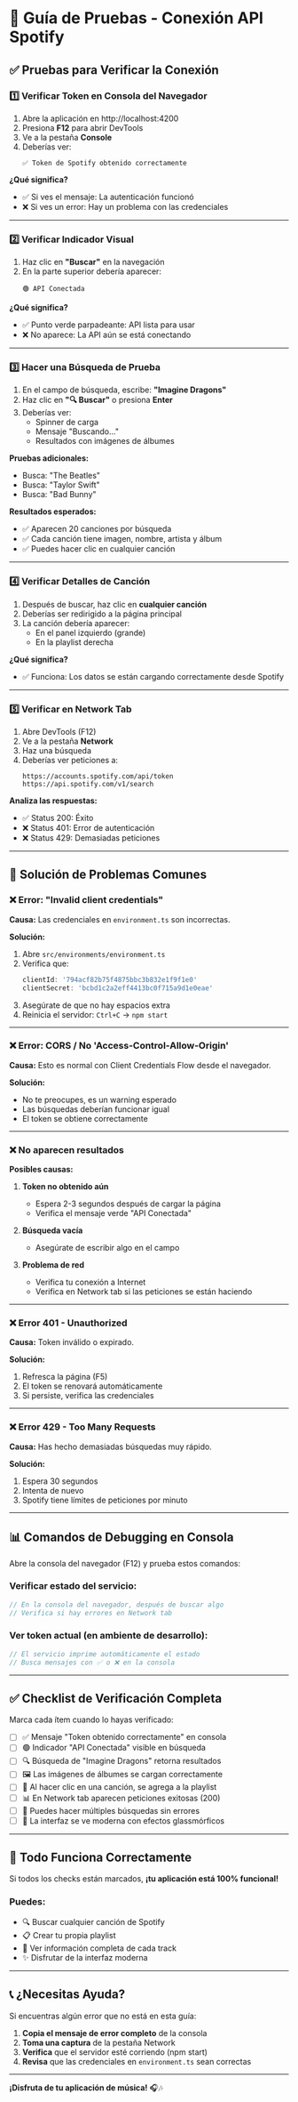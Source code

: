 # 🧪 Guía de Pruebas - Conexión API Spotify

## ✅ Pruebas para Verificar la Conexión

### 1️⃣ Verificar Token en Consola del Navegador

1. Abre la aplicación en http://localhost:4200
2. Presiona **F12** para abrir DevTools
3. Ve a la pestaña **Console**
4. Deberías ver:
   ```
   ✅ Token de Spotify obtenido correctamente
   ```

**¿Qué significa?**
- ✅ Si ves el mensaje: La autenticación funcionó
- ❌ Si ves un error: Hay un problema con las credenciales

---

### 2️⃣ Verificar Indicador Visual

1. Haz clic en **"Buscar"** en la navegación
2. En la parte superior debería aparecer:
   ```
   🟢 API Conectada
   ```

**¿Qué significa?**
- ✅ Punto verde parpadeante: API lista para usar
- ❌ No aparece: La API aún se está conectando

---

### 3️⃣ Hacer una Búsqueda de Prueba

1. En el campo de búsqueda, escribe: **"Imagine Dragons"**
2. Haz clic en **"🔍 Buscar"** o presiona **Enter**
3. Deberías ver:
   - Spinner de carga
   - Mensaje "Buscando..."
   - Resultados con imágenes de álbumes

**Pruebas adicionales:**
- Busca: "The Beatles"
- Busca: "Taylor Swift"
- Busca: "Bad Bunny"

**Resultados esperados:**
- ✅ Aparecen 20 canciones por búsqueda
- ✅ Cada canción tiene imagen, nombre, artista y álbum
- ✅ Puedes hacer clic en cualquier canción

---

### 4️⃣ Verificar Detalles de Canción

1. Después de buscar, haz clic en **cualquier canción**
2. Deberías ser redirigido a la página principal
3. La canción debería aparecer:
   - En el panel izquierdo (grande)
   - En la playlist derecha

**¿Qué significa?**
- ✅ Funciona: Los datos se están cargando correctamente desde Spotify

---

### 5️⃣ Verificar en Network Tab

1. Abre DevTools (F12)
2. Ve a la pestaña **Network**
3. Haz una búsqueda
4. Deberías ver peticiones a:
   ```
   https://accounts.spotify.com/api/token
   https://api.spotify.com/v1/search
   ```

**Analiza las respuestas:**
- ✅ Status 200: Éxito
- ❌ Status 401: Error de autenticación
- ❌ Status 429: Demasiadas peticiones

---

## 🐛 Solución de Problemas Comunes

### ❌ Error: "Invalid client credentials"

**Causa:** Las credenciales en `environment.ts` son incorrectas.

**Solución:**
1. Abre `src/environments/environment.ts`
2. Verifica que:
   ```typescript
   clientId: '794acf82b75f4875bbc3b832e1f9f1e0'
   clientSecret: 'bcbd1c2a2eff4413bc0f715a9d1e0eae'
   ```
3. Asegúrate de que no hay espacios extra
4. Reinicia el servidor: `Ctrl+C` → `npm start`

---

### ❌ Error: CORS / No 'Access-Control-Allow-Origin'

**Causa:** Esto es normal con Client Credentials Flow desde el navegador.

**Solución:**
- No te preocupes, es un warning esperado
- Las búsquedas deberían funcionar igual
- El token se obtiene correctamente

---

### ❌ No aparecen resultados

**Posibles causas:**

1. **Token no obtenido aún**
   - Espera 2-3 segundos después de cargar la página
   - Verifica el mensaje verde "API Conectada"

2. **Búsqueda vacía**
   - Asegúrate de escribir algo en el campo

3. **Problema de red**
   - Verifica tu conexión a Internet
   - Verifica en Network tab si las peticiones se están haciendo

---

### ❌ Error 401 - Unauthorized

**Causa:** Token inválido o expirado.

**Solución:**
1. Refresca la página (F5)
2. El token se renovará automáticamente
3. Si persiste, verifica las credenciales

---

### ❌ Error 429 - Too Many Requests

**Causa:** Has hecho demasiadas búsquedas muy rápido.

**Solución:**
1. Espera 30 segundos
2. Intenta de nuevo
3. Spotify tiene límites de peticiones por minuto

---

## 📊 Comandos de Debugging en Consola

Abre la consola del navegador (F12) y prueba estos comandos:

### Verificar estado del servicio:
```javascript
// En la consola del navegador, después de buscar algo
// Verifica si hay errores en Network tab
```

### Ver token actual (en ambiente de desarrollo):
```javascript
// El servicio imprime automáticamente el estado
// Busca mensajes con ✅ o ❌ en la consola
```

---

## ✅ Checklist de Verificación Completa

Marca cada ítem cuando lo hayas verificado:

- [ ] ✅ Mensaje "Token obtenido correctamente" en consola
- [ ] 🟢 Indicador "API Conectada" visible en búsqueda
- [ ] 🔍 Búsqueda de "Imagine Dragons" retorna resultados
- [ ] 🖼️ Las imágenes de álbumes se cargan correctamente
- [ ] 🎵 Al hacer clic en una canción, se agrega a la playlist
- [ ] 📊 En Network tab aparecen peticiones exitosas (200)
- [ ] 🔄 Puedes hacer múltiples búsquedas sin errores
- [ ] 📱 La interfaz se ve moderna con efectos glassmórficos

---

## 🎉 Todo Funciona Correctamente

Si todos los checks están marcados, **¡tu aplicación está 100% funcional!**

### Puedes:
- 🔍 Buscar cualquier canción de Spotify
- 📋 Crear tu propia playlist
- 🎵 Ver información completa de cada track
- ✨ Disfrutar de la interfaz moderna

---

## 📞 ¿Necesitas Ayuda?

Si encuentras algún error que no está en esta guía:

1. **Copia el mensaje de error completo** de la consola
2. **Toma una captura** de la pestaña Network
3. **Verifica** que el servidor esté corriendo (npm start)
4. **Revisa** que las credenciales en `environment.ts` sean correctas

---

**¡Disfruta de tu aplicación de música!** 🎧🎶
